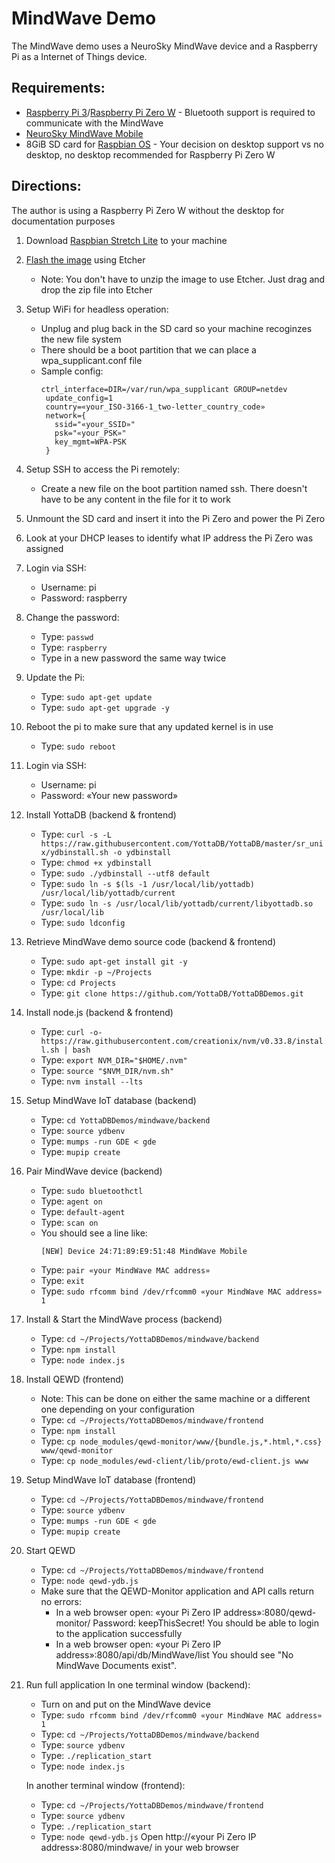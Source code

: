 # MindWave Demo

The MindWave demo uses a NeuroSky MindWave device and a Raspberry Pi as a Internet of Things device.


## Requirements:

 * [Raspberry Pi 3](http://www.newark.com/raspberry-pi/2773729/sbc-arm-cortex-a53-1gb-sdram/dp/49AC7637)/[Raspberry Pi Zero W](https://www.adafruit.com/product/3400) - Bluetooth support is required to communicate with the MindWave
 * [NeuroSky MindWave Mobile](https://www.amazon.com/NeuroSky-80013-001-MindWave-Headset/dp/B00A2UQUXY/)
 * 8GiB SD card for [Raspbian OS](https://www.raspberrypi.org/downloads/raspbian/) - Your decision on desktop support vs no desktop, no desktop recommended for Raspberry Pi Zero W

## Directions:

The author is using a Raspberry Pi Zero W without the desktop for documentation purposes

 1. Download [Raspbian Stretch Lite](https://downloads.raspberrypi.org/raspbian_lite_latest) to your machine
 2. [Flash the image](https://www.raspberrypi.org/documentation/installation/installing-images/README.md) using Etcher
    * Note: You don't have to unzip the image to use Etcher. Just drag and drop the zip file into Etcher
 3. Setup WiFi for headless operation:
    * Unplug and plug back in the SD card so your machine recoginzes the new file system
    * There should be a boot partition that we can place a wpa_supplicant.conf file
    * Sample config:
      ```
      ctrl_interface=DIR=/var/run/wpa_supplicant GROUP=netdev
       update_config=1
       country=«your_ISO-3166-1_two-letter_country_code»
       network={
         ssid="«your_SSID»"
         psk="«your_PSK»"
         key_mgmt=WPA-PSK
       }
       ```
 4. Setup SSH to access the Pi remotely:
    * Create a new file on the boot partition named ssh. There doesn't have to be any content in the file for it to work
 5. Unmount the SD card and insert it into the Pi Zero and power the Pi Zero
 6. Look at your DHCP leases to identify what IP address the Pi Zero was assigned
 7. Login via SSH:
    * Username: pi
    * Password: raspberry
 8. Change the password:
    * Type: `passwd`
    * Type: `raspberry`
    * Type in a new password the same way twice
 9. Update the Pi:
    * Type: `sudo apt-get update`
    * Type: `sudo apt-get upgrade -y`
 10. Reboot the pi to make sure that any updated kernel is in use
     * Type: `sudo reboot`
 11. Login via SSH:
     * Username: pi
     * Password: «Your new password»
 12. Install YottaDB (backend & frontend)
     * Type: `curl -s -L https://raw.githubusercontent.com/YottaDB/YottaDB/master/sr_unix/ydbinstall.sh -o ydbinstall`
     * Type: `chmod +x ydbinstall`
     * Type: `sudo ./ydbinstall --utf8 default`
     * Type: `sudo ln -s $(ls -1 /usr/local/lib/yottadb) /usr/local/lib/yottadb/current`
     * Type: `sudo ln -s /usr/local/lib/yottadb/current/libyottadb.so /usr/local/lib`
     * Type: `sudo ldconfig`
 13. Retrieve MindWave demo source code (backend & frontend)
     * Type: `sudo apt-get install git -y`
     * Type: `mkdir -p ~/Projects`
     * Type: `cd Projects`
     * Type: `git clone https://github.com/YottaDB/YottaDBDemos.git`
 14. Install node.js (backend & frontend)
     * Type: `curl -o- https://raw.githubusercontent.com/creationix/nvm/v0.33.8/install.sh | bash`
     * Type: `export NVM_DIR="$HOME/.nvm"`
     * Type: `source "$NVM_DIR/nvm.sh"`
     * Type: `nvm install --lts`
 15. Setup MindWave IoT database (backend)
     * Type: `cd YottaDBDemos/mindwave/backend`
     * Type: `source ydbenv`
     * Type: `mumps -run GDE < gde`
     * Type: `mupip create`
 16. Pair MindWave device (backend)
     * Type: `sudo bluetoothctl`
     * Type: `agent on`
     * Type: `default-agent`
     * Type: `scan on`
     * You should see a line like:
       ```
       [NEW] Device 24:71:89:E9:51:48 MindWave Mobile
       ```
     * Type: `pair «your MindWave MAC address»`
     * Type: `exit`
     * Type: `sudo rfcomm bind /dev/rfcomm0 «your MindWave MAC address» 1`
 17. Install & Start the MindWave process (backend)
     * Type: `cd ~/Projects/YottaDBDemos/mindwave/backend`
     * Type: `npm install`
     * Type: `node index.js`
 18. Install QEWD (frontend)
     * Note: This can be done on either the same machine or a different one depending on your configuration
     * Type: `cd ~/Projects/YottaDBDemos/mindwave/frontend`
     * Type: `npm install`
     * Type: `cp node_modules/qewd-monitor/www/{bundle.js,*.html,*.css} www/qewd-monitor`
     * Type: `cp node_modules/ewd-client/lib/proto/ewd-client.js www`
 19. Setup MindWave IoT database (frontend)
     * Type: `cd ~/Projects/YottaDBDemos/mindwave/frontend`
     * Type: `source ydbenv`
     * Type: `mumps -run GDE < gde`
     * Type: `mupip create`
 20. Start QEWD
     * Type: `cd ~/Projects/YottaDBDemos/mindwave/frontend`
     * Type: `node qewd-ydb.js`
     * Make sure that the QEWD-Monitor application and API calls return no errors:
       * In a web browser open: «your Pi Zero IP address»:8080/qewd-monitor/ Password: keepThisSecret! You should be able to login to the application successfully
       * In a web browser open: «your Pi Zero IP address»:8080/api/db/MindWave/list You should see "No MindWave Documents exist".
 20. Run full application
     In one terminal window (backend):
     * Turn on and put on the MindWave device
     * Type: `sudo rfcomm bind /dev/rfcomm0 «your MindWave MAC address» 1`
     * Type: `cd ~/Projects/YottaDBDemos/mindwave/backend`
     * Type: `source ydbenv`
     * Type: `./replication_start`
     * Type: `node index.js`

     In another terminal window (frontend):
     * Type: `cd ~/Projects/YottaDBDemos/mindwave/frontend`
     * Type: `source ydbenv`
     * Type: `./replication_start`
     * Type: `node qewd-ydb.js`
     Open http://«your Pi Zero IP address»:8080/mindwave/ in your web browser
